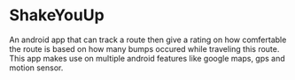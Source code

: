 # ShakeYouUp

An android app that can track a route then give a rating on how comfertable the route is based on how many bumps occured while traveling this route.
This app makes use on multiple android features like google maps, gps and motion sensor.
